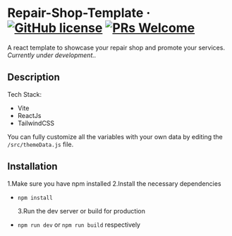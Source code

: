 # Repair-Shop-Template &middot; [![GitHub license](https://img.shields.io/badge/license-MIT-blue.svg?style=flat-square)](https://github.com/your/your-project/blob/master/LICENSE) [![PRs Welcome](https://img.shields.io/badge/PRs-welcome-red.svg?style=flat-square)](https://github.com/dizars1776/Repair-Shop-Template/issues)


A react template to showcase your repair shop and promote your services.
_Currently under development.._

## Description

Tech Stack:

- Vite
- ReactJs
- TailwindCSS

You can fully customize all the variables with your own data by editing the `/src/themeData.js` file.

## Installation

1.Make sure you have npm installed
2.Install the necessary dependencies

- `npm install`

  3.Run the dev server or build for production

- `npm run dev` or `npm run build` respectively
